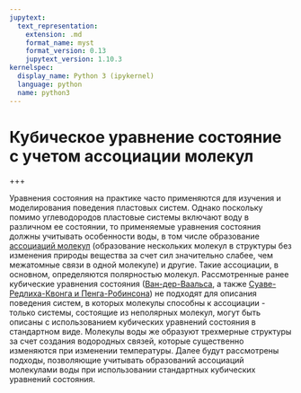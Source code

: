 ```yaml
---
jupytext:
  text_representation:
    extension: .md
    format_name: myst
    format_version: 0.13
    jupytext_version: 1.10.3
kernelspec:
  display_name: Python 3 (ipykernel)
  language: python
  name: python3
---
```


<a id='pvt-eos-cpa'></a>
# Кубическое уравнение состояние с учетом ассоциации молекул

+++

Уравнения состояния на практике часто применяются для изучения и моделирования поведения пластовых систем. Однако поскольку помимо углеводородов пластовые системы включают воду в различном ее состоянии, то применяемые уравнения состояния должны учитывать особенности воды, в том числе образование [ассоциаций молекул](https://en.wikipedia.org/wiki/Hydrogen_bond) (образование нескольких молекул в структуры без изменения природы вещества за счет сил значительно слабее, чем межатомные связи в одной молекуле) и другие. Такие ассоциации, в основном, определяются полярностью молекул. Рассмотренные ранее кубические уравнения состояния ([Ван-дер-Ваальса](./EOS-1-VanDerWaals.html#pvt-eos-van_der_waals), а также [Суаве-Редлиха-Квонга и Пенга-Робинсона](./EOS-2-SRK-PR.html#pvt-eos-srk_pr)) не подходят для описания поведения систем, в которых молекулы способны к ассоциации - только системы, состоящие из неполярных молекул, могут быть описаны с использованием кубических уравнений состояния в стандартном виде. Молекулы воды же образуют трехмерные структуры за счет создания водородных связей, которые существенно изменяются при изменении температуры. Далее будут рассмотрены подходы, позволяющие учитывать образований ассоциаций молекулами воды при использовании стандартных кубических уравнений состояния.

